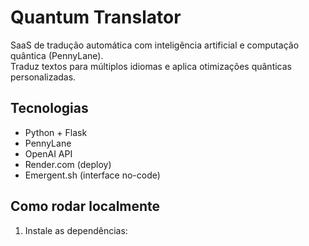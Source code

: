 # Quantum Translator

SaaS de tradução automática com inteligência artificial e computação quântica (PennyLane).  
Traduz textos para múltiplos idiomas e aplica otimizações quânticas personalizadas.

## Tecnologias

- Python + Flask
- PennyLane
- OpenAI API
- Render.com (deploy)
- Emergent.sh (interface no-code)

## Como rodar localmente

1. Instale as dependências:

